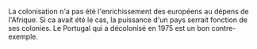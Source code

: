 La colonisation n'a pas été l'enrichissement des européens au dépens de l'Afrique. Si ca avait été le cas, la puissance d'un pays serrait fonction de ses colonies. Le Portugal qui a décolonisé en 1975 est un bon contre-exemple.